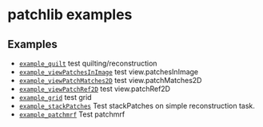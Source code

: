 patchlib examples
=================

Examples
--------
- [`example_quilt`](example_quilt.m) test quilting/reconstruction
- [`example_viewPatchesInImage`](example_viewPatchesInImage.m) test view.patchesInImage
- [`example_viewPatchMatches2D`](example_viewPatchMatches2D.m) test view.patchMatches2D
- [`example_viewPatchRef2D`](example_viewPatchRef2D.m) test view.patchRef2D
- [`example_grid`](example_grid.m) test grid
- [`example_stackPatches`](example_stackPatches.m) Test stackPatches on simple reconstruction task.
- [`example_patchmrf`](example_patchmrf.m) Test patchmrf
